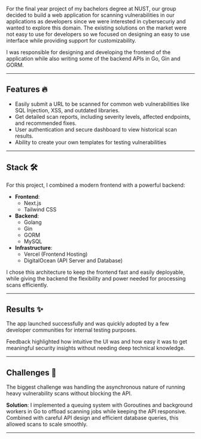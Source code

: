 For the final year project of my bachelors degree at NUST, our group decided to build a web application for scanning vulnerabilities in our applications as developers since we were interested in cybersecuriy and wanted to explore this domain. The existing solutions on the market were not easy to use for developers so we focused on designing an easy to use interface while providing support for customizability.

I was responsible for designing and developing the frontend of the application while also writing some of the backend APIs in Go, Gin and GORM.

---

## Features 🔥

- Easily submit a URL to be scanned for common web vulnerabilities like SQL Injection, XSS, and outdated libraries.
- Get detailed scan reports, including severity levels, affected endpoints, and recommended fixes.
- User authentication and secure dashboard to view historical scan results.
- Ability to create your own templates for testing vulnerabilities

---

## Stack 🛠

For this project, I combined a modern frontend with a powerful backend:

- **Frontend**:
  - Next.js
  - Tailwind CSS
- **Backend**:
  - Golang
  - Gin
  - GORM
  - MySQL
- **Infrastructure**:
  - Vercel (Frontend Hosting)
  - DigitalOcean (API Server and Database)

I chose this architecture to keep the frontend fast and easily deployable, while giving the backend the flexibility and power needed for processing scans efficiently.

---

## Results ✨

The app launched successfully and was quickly adopted by a few developer communities for internal testing purposes.

Feedback highlighted how intuitive the UI was and how easy it was to get meaningful security insights without needing deep technical knowledge.

---

## Challenges 🚧

The biggest challenge was handling the asynchronous nature of running heavy vulnerability scans without blocking the API.

**Solution**: I implemented a queuing system with Goroutines and background workers in Go to offload scanning jobs while keeping the API responsive. Combined with careful API design and efficient database queries, this allowed scans to scale smoothly.

---
